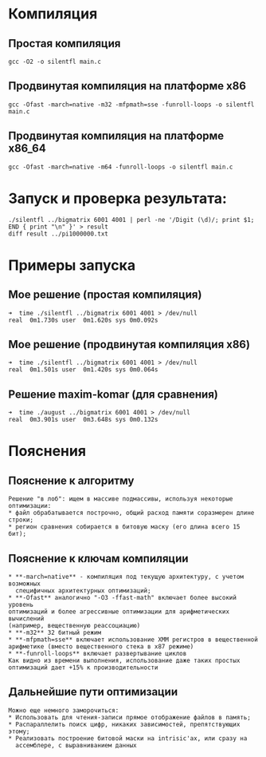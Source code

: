 # Компиляция

## Простая компиляция
    gcc -O2 -o silentfl main.c

## Продвинутая компиляция на платформе x86
    gcc -Ofast -march=native -m32 -mfpmath=sse -funroll-loops -o silentfl main.c

## Продвинутая компиляция на платформе x86_64
    gcc -Ofast -march=native -m64 -funroll-loops -o silentfl main.c

# Запуск и проверка результата:
    ./silentfl ../bigmatrix 6001 4001 | perl -ne '/Digit (\d)/; print $1; END { print "\n" }' > result
    diff result ../pi1000000.txt

# Примеры запуска

## Мое решение (простая компиляция)
    ➜  time ./silentfl ../bigmatrix 6001 4001 > /dev/null
    real  0m1.730s user  0m1.620s sys 0m0.092s
    
## Мое решение (продвинутая компиляция x86)
    ➜  time ./silentfl ../bigmatrix 6001 4001 > /dev/null
    real  0m1.501s user  0m1.420s sys 0m0.064s

## Решение maxim-komar (для сравнения)
    ➜  time ./august ../bigmatrix 6001 4001 > /dev/null 
    real  0m3.901s user  0m3.648s sys 0m0.132s

# Пояснения

## Пояснение к алгоритму
    Решение "в лоб": ищем в массиве подмассивы, используя некоторые оптимизации:
    * файл обрабатывается построчно, общий расход памяти соразмерен длине строки;
    * регион сравнения собирается в битовую маску (его длина всего 15 бит);

## Пояснение к ключам компиляции
    * **-march=native** - компиляция под текущую архитектуру, с учетом возможных
      специфичных архитектурных оптимизаций;
    * **-Ofast** аналогично "-O3 -ffast-math" включает более высокий уровень
    оптимизаций и более агрессивные оптимизации для арифметических вычислений
    (например, вещественную реассоциацию)
    * **-m32** 32 битный режим
    * **-mfpmath=sse** включает использование XMM регистров в вещественной
    арифметике (вместо вещественного стека в x87 режиме)
    * **-funroll-loops** включает развертывание циклов
    Как видно из времени выполнения, использование даже таких простых
    оптимизаций дает +15% к производительности

## Дальнейшие пути оптимизации
    Можно еще немного заморочиться:
    * Использовать для чтения-записи прямое отображение файлов в память;
    * Распараллелить поиск цифр, никаких зависимостей, препятствующих этому;
    * Реализовать построение битовой маски на intrisic'ах, или сразу на
      ассемблере, с выравниванием данных
